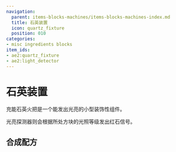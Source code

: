 ```yaml
---
navigation:
  parent: items-blocks-machines/items-blocks-machines-index.md
  title: 石英装置
  icon: quartz_fixture
  position: 010
categories:
- misc ingredients blocks
item_ids:
- ae2:quartz_fixture
- ae2:light_detector
---
```


# 石英装置

<Row>
<BlockImage id="quartz_fixture" scale="8" />

<BlockImage id="light_detector" scale="8" />
</Row>

充能石英火把是一个能发出光亮的小型装饰性组件。

光亮探测器则会根据所处方块的光照等级发出红石信号。

## 合成配方

<RecipeFor id="quartz_fixture" />

<RecipeFor id="light_detector" />